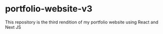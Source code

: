 # portfolio-website-v3
This repository is the third rendition of my portfolio website using React and Next JS
